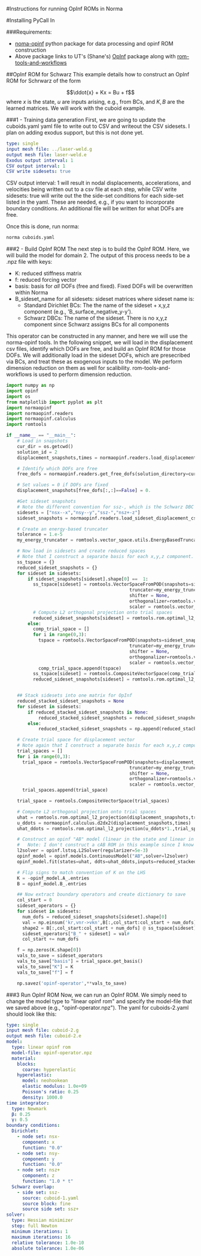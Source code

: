 #Instructions for running OpInf ROMs in Norma

#Installing PyCall
In

###Requirements: 
- [noma-opinf](https://gitlab-ex.sandia.gov/ejparis/norma-opinf) python package for data processing and opinf ROM construction
- Above package links to UT's (Shane's) [OpInf](https://willcox-research-group.github.io/rom-operator-inference-Python3/source/index.html) package along with [rom-tools-and-workflows ](https://github.com/Pressio/rom-tools-and-workflows)

##OpInf ROM for Schwarz
This example details how to construct an OpInf ROM for Schrwarz of the form 

$$\ddot{x} + Kx = Bu + f$$
where $x$ is the state, $u$ are inputs arising, e.g., from BCs, and $K,B$ are the learned matrices. We will work with the cuboid  example. 

###1 - Training data generation
First, we are going to update the cuboids.yaml yaml file to write out to CSV and writeout the CSV sidesets. I plan on adding exodus support, but this is not done yet.
	
```yaml
type: single
input mesh file: ../laser-weld.g
output mesh file: laser-weld.e
Exodus output interval: 1
CSV output interval: 1
CSV write sidesets: true
```
CSV output interval: 1 will result in nodal displacements, accelerations, and velocities being written out to a csv file at each step, while CSV write sidesets: true will write out the the side-set conditions for each side-set listed in the yaml. These are needed, e.g., if you want to incorporate boundary conditions. An additional file will be written for what DOFs are free.

Once this is done, run norma:

```bash
norma cuboids.yaml
```

###2 - Build OpInf ROM
The next step is to build the OpInf ROM. Here, we will build the model for domain 2. The output of this process needs to be a .npz file with keys:

* K: reduced stiffness matrix
* f: reduced forcing vector
* basis: basis for *all* DOFs (free and fixed). Fixed DOFs will be overwritten within Norma
* B\_sideset\_name for all sidesets: sideset matrices where sideset name is:
	*  Standard Dirichlet BCs: The the name of the sideset + x,y,z component (e.g., 'B\_surface\_negative\_y-y'). 
	*  Schwarz DBCs: The name of the sideset. There is no x,y,z component since Schwarz assigns BCs for all components

This operator can be constructed in any manner, and here we will use the norma-opinf tools. In the following snippet, we will load in the displacement csv files, identify which DOFs are free, and build an OpInf ROM for those DOFs. We will additionally load in the sideset DOFs, which are presecribed via BCs, and treat these as exogenous inputs to the model. We perform dimension reduction on them as well for scalibility. rom-tools-and-workflows is used to perform dimension reduction. 

```py
import numpy as np
import opinf
import os
from matplotlib import pyplot as plt
import normaopinf
import normaopinf.readers
import normaopinf.calculus
import romtools

if __name__ == "__main__":
    # Load in snapshots
    cur_dir = os.getcwd()
    solution_id = 2
    displacement_snapshots,times = normaopinf.readers.load_displacement_csv_files(solution_directory=cur_dir,solution_id=solution_id,skip_files=1)

    # Identify which DOFs are free
    free_dofs = normaopinf.readers.get_free_dofs(solution_directory=cur_dir,solution_id=solution_id)

    # Set values = 0 if DOFs are fixed
    displacement_snapshots[free_dofs[:,:]==False] = 0.

    #Get sideset snapshots
    # Note the different convention for ssz-, which is the Schwarz DBC
    sidesets = ["nsx--x","nsy--y","ssz-","nsz+-z"]
    sideset_snapshots = normaopinf.readers.load_sideset_displacement_csv_files(solution_directory=cur_dir,sidesets=sidesets,solution_id=solution_id,skip_files=1)

    # Create an energy-based truncater 
    tolerance = 1.e-5
    my_energy_truncater = romtools.vector_space.utils.EnergyBasedTruncater(1. - tolerance)

    # Now load in sidesets and create reduced spaces
    # Note that I construct a separate basis for each x,y,z component. This isn't necessary 
    ss_tspace = {}
    reduced_sideset_snapshots = {}
    for sideset in sidesets:
        if sideset_snapshots[sideset].shape[0] ==  1:
          ss_tspace[sideset] = romtools.VectorSpaceFromPOD(snapshots=sideset_snapshots[sideset],
                                              truncater=my_energy_truncater,
                                              shifter = None,
                                              orthogonalizer=romtools.vector_space.utils.EuclideanL2Orthogonalizer(),
                                              scaler = romtools.vector_space.utils.NoOpScaler())
          # Compute L2 orthogonal projection onto trial spaces
          reduced_sideset_snapshots[sideset] = romtools.rom.optimal_l2_projection(sideset_snapshots[sideset],ss_tspace[sideset])
        else:
          comp_trial_space = []
          for i in range(0,3):
            tspace = romtools.VectorSpaceFromPOD(snapshots=sideset_snapshots[sideset][i:i+1],
                                              truncater=my_energy_truncater,
                                              shifter = None,
                                              orthogonalizer=romtools.vector_space.utils.EuclideanL2Orthogonalizer(),
                                              scaler = romtools.vector_space.utils.NoOpScaler())
            comp_trial_space.append(tspace)
          ss_tspace[sideset] = romtools.CompositeVectorSpace(comp_trial_space)
          reduced_sideset_snapshots[sideset] = romtools.rom.optimal_l2_projection(sideset_snapshots[sideset],ss_tspace[sideset])


    ## Stack sidesets into one matrix for OpInf 
    reduced_stacked_sideset_snapshots = None
    for sideset in sidesets:
        if reduced_stacked_sideset_snapshots is None:
            reduced_stacked_sideset_snapshots = reduced_sideset_snapshots[sideset]*1.
        else:
            reduced_stacked_sideset_snapshots = np.append(reduced_stacked_sideset_snapshots,reduced_sideset_snapshots[sideset],axis=0)

    # Create trial space for displacement vector
    # Note again that I construct a separate basis for each x,y,z component. This isn't necessary 
    trial_spaces = []
    for i in range(0,3):
      trial_space = romtools.VectorSpaceFromPOD(snapshots=displacement_snapshots[i:i+1],
                                              truncater=my_energy_truncater,
                                              shifter = None,
                                              orthogonalizer=romtools.vector_space.utils.EuclideanL2Orthogonalizer(),
                                              scaler = romtools.vector_space.utils.NoOpScaler())
      trial_spaces.append(trial_space)

    trial_space = romtools.CompositeVectorSpace(trial_spaces)

    # Compute L2 orthogonal projection onto trial spaces 
    uhat = romtools.rom.optimal_l2_projection(displacement_snapshots,trial_space)
    u_ddots = normaopinf.calculus.d2dx2(displacement_snapshots,times)
    uhat_ddots = romtools.rom.optimal_l2_projection(u_ddots*1.,trial_space)

    # Construct an opinf "AB" model (linear in the state and linear in the exogenous inputs)
    #   Note: I don't construct a cAB ROM in this example since I know there is no forcing vector
    l2solver = opinf.lstsq.L2Solver(regularizer=5e-3)
    opinf_model = opinf.models.ContinuousModel("AB",solver=l2solver)
    opinf_model.fit(states=uhat, ddts=uhat_ddots,inputs=reduced_stacked_sideset_snapshots)

    # Flip signs to match convention of K on the LHS
    K = -opinf_model.A_.entries
    B = opinf_model.B_.entries

    ## Now extract boundary operators and create dictionary to save
    col_start = 0
    sideset_operators = {}
    for sideset in sidesets:
      num_dofs = reduced_sideset_snapshots[sideset].shape[0]
      val = np.einsum('kr,vnr->vkn',B[:,col_start:col_start + num_dofs] , ss_tspace[sideset].get_basis() )
      shape2 = B[:,col_start:col_start + num_dofs] @ ss_tspace[sideset].get_basis()[0].transpose()
      sideset_operators["B_" + sideset] = val#
      col_start += num_dofs

    f = np.zeros(K.shape[0])
    vals_to_save = sideset_operators
    vals_to_save["basis"] = trial_space.get_basis()
    vals_to_save["K"] = K
    vals_to_save["f"] = f

    np.savez('opinf-operator',**vals_to_save)

```

###3 Run OpInf ROM
Now, we can run an OpInf ROM. We simply need to change the model type to "linear opinf rom" and specify the model-file that we saved above (e.g., "opinf-operator.npz"). The yaml for cuboids-2.yaml should look like this:

```yaml
type: single
input mesh file: cuboid-2.g
output mesh file: cuboid-2.e
model:
  type: linear opinf rom
  model-file: opinf-operator.npz
  material:
    blocks:
      coarse: hyperelastic
    hyperelastic:
      model: neohookean
      elastic modulus: 1.0e+09
      Poisson's ratio: 0.25
      density: 1000.0
time integrator:
  type: Newmark
  β: 0.25
  γ: 0.5
boundary conditions:
  Dirichlet:
    - node set: nsx-
      component: x
      function: "0.0"
    - node set: nsy-
      component: y
      function: "0.0"
    - node set: nsz+
      component: z
      function: "1.0 * t"
  Schwarz overlap:
    - side set: ssz-
      source: cuboid-1.yaml
      source block: fine
      source side set: ssz+
solver:
  type: Hessian minimizer
  step: full Newton
  minimum iterations: 1
  maximum iterations: 16
  relative tolerance: 1.0e-10
  absolute tolerance: 1.0e-06
```

